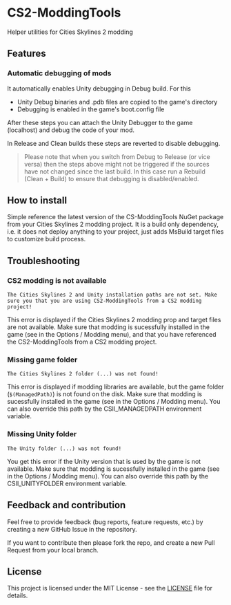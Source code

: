 # CS2-ModdingTools
Helper utilities for Cities Skylines 2 modding

## Features
### Automatic debugging of mods
It automatically enables Unity debugging in Debug build. For this 
- Unity Debug binaries and .pdb files are copied to the game's directory
- Debugging is enabled in the game's boot.config file

After these steps you can attach the Unity Debugger to the game (localhost) 
and debug the code of your mod.

In Release and Clean builds these steps are reverted to disable debugging.

> Please note that when you switch from Debug to Release (or vice versa) then 
the steps above might not be triggered if the sources have not changed since the last build.
In this case run a Rebuild (Clean + Build) to ensure that debugging is disabled/enabled.

## How to install
Simple reference the latest version of the CS-ModdingTools NuGet package 
from your Cities Skylines 2 modding project.
It is a build only dependency, i.e. it does not deploy anything to your project,
just adds MsBuild target files to customize build process.

## Troubleshooting
### CS2 modding is not available
`The Cities Skylines 2 and Unity installation paths are not set. Make sure you that you are using CS2-ModdingTools from a CS2 modding project!`

This error is displayed if the Cities Skylines 2 modding prop and target files are not available.
Make sure that modding is sucessfully installed in the game (see in the Options / Modding menu),
and that you have referenced the CS2-ModdingTools from a CS2 modding project.

### Missing game folder
`The Cities Skylines 2 folder (...) was not found!`

This error is displayed if modding libraries are available, 
but the game folder (`$(ManagedPath)`) is not found on the disk.
Make sure that modding is sucessfully installed in the game (see in the Options / Modding menu).
You can also override this path by the CSII_MANAGEDPATH environment variable.

### Missing Unity folder
`The Unity folder (...) was not found!`

You get this error if the Unity version that is used by the game is not available.
Make sure that modding is sucessfully installed in the game (see in the Options / Modding menu).
You can also override this path by the CSII_UNITYFOLDER environment variable.

## Feedback and contribution
Feel free to provide feedback (bug reports, feature requests, etc.) 
by creating a new GitHub Issue in the repository.

If you want to contribute then please fork the repo, 
and create a new Pull Request from your local branch.

## License
This project is licensed under the MIT License - see the [LICENSE](LICENSE) file for details.